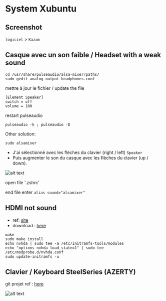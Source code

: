 # System Xubuntu

## Screenshot
`logiciel` > `Kazam`

## Casque avec un son faible / Headset with a weak sound

```
cd /usr/share/pulseaudio/alsa-mixer/paths/
sudo gedit analog-output-headphones.conf
```

mettre à jour le fichier / update the file
```
[Element Speaker]
switch = off
volume = 100
```

restart pulseaudio
```
pulseaudio -k ; pulseaudio -D  
```

Other solution:

```
sudo alsamixer
```
 - J'ai sélectionné avec les flèches du clavier (right / left) `Speaker` 
 - Puis augmenter le son du casque avec les flèches du clavier (up / down).


![alt text](https://github.com/masselit/MSI-GE63VR-7RF-Raider/blob/master/doc/Capture%20d'%C3%A9cran%202018-07-18%2023:34:34.png)


open file '.zshrc'


end file enter `alias sound="alsamixer"`


## HDMI not sound
- ref: [site](http://forum.kubuntu-fr.org/viewtopic.php?id=2027621)
- download : [here](https://bugs.freedesktop.org/attachment.cgi?id=136418&action=edit)

```
make
sudo make install
echo nvhda | sudo tee -a /etc/initramfs-tools/modules
echo "options nvhda load_state=1" | sudo tee /etc/modprobe.d/nvhda.conf
sudo update-initramfs -u
```

## Clavier / Keyboard SteelSeries (AZERTY)

git projet ref : [here](https://github.com/Askannz/msi-perkeyrgb)

![alt text](https://github.com/masselit/MSI-GE63VR-7RF-Raider/blob/master/doc/Capture%20d'%C3%A9cran%202019-02-10%2022:25:08.png)


